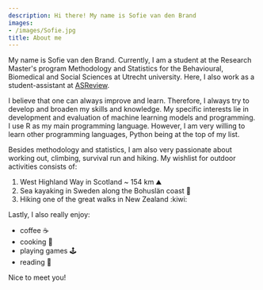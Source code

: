 ```yaml
---
description: Hi there! My name is Sofie van den Brand
images:
- /images/Sofie.jpg
title: About me 
---
```


My name is Sofie van den Brand. Currently, I am a student at the Research Master's program Methodology and Statistics for the Behavioural, Biomedical and Social Sciences at Utrecht university. Here, I also work as a student-assistant at [ASReview](http://asreview.nl/).

I believe that one can always improve and learn. Therefore, I always try to develop and broaden my skills and knowledge. My specific interests lie in development and evaluation of machine learning models and programming. I use R as my main programming language. However, I am very willing to learn other programming languages, Python being at the top of my list. 
                            

Besides methodology and statistics, I am also very passionate about working out, climbing, survival run and hiking. My wishlist for outdoor activities consists of:

1. West Highland Way in Scotland ~ 154 km :mountain:
2. Sea kayaking in Sweden along the Bohuslän coast :canoe:
3. Hiking one of the great walks in New Zealand :kiwi:

Lastly, I also really enjoy:

* coffee :coffee:
* cooking :apple:
* playing games :joystick:
* reading :book:


Nice to meet you!

